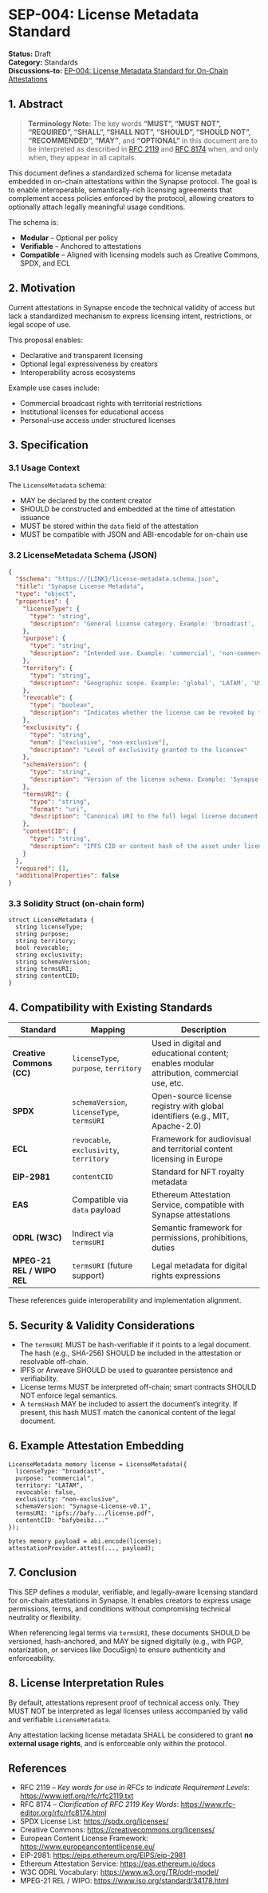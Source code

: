 # SEP-004: License Metadata Standard

**Status:** Draft  
**Category:** Standards  
**Discussions-to:** [EP-004: License Metadata Standard for On-Chain Attestations](https://github.com/orgs/Synaps3Protocol/discussions/7)


## 1. Abstract

> **Terminology Note:** The key words **“MUST”, “MUST NOT”, “REQUIRED”, “SHALL”, “SHALL NOT”, “SHOULD”, “SHOULD NOT”, “RECOMMENDED”, “MAY”**, and **“OPTIONAL”** in this document are to be interpreted as described in [RFC 2119](https://www.ietf.org/rfc/rfc2119.txt) and [RFC 8174](https://www.rfc-editor.org/rfc/rfc8174.html) when, and only when, they appear in all capitals.

This document defines a standardized schema for license metadata embedded in on-chain attestations within the Synapse protocol. The goal is to enable interoperable, semantically-rich licensing agreements that complement access policies enforced by the protocol, allowing creators to optionally attach legally meaningful usage conditions.

The schema is:
- **Modular** – Optional per policy
- **Verifiable** – Anchored to attestations
- **Compatible** – Aligned with licensing models such as Creative Commons, SPDX, and ECL


## 2. Motivation

Current attestations in Synapse encode the technical validity of access but lack a standardized mechanism to express licensing intent, restrictions, or legal scope of use.

This proposal enables:
- Declarative and transparent licensing
- Optional legal expressiveness by creators
- Interoperability across ecosystems

Example use cases include:
- Commercial broadcast rights with territorial restrictions
- Institutional licenses for educational access
- Personal-use access under structured licenses


## 3. Specification

### 3.1 Usage Context

The `LicenseMetadata` schema:
- MAY be declared by the content creator
- SHOULD be constructed and embedded at the time of attestation issuance
- MUST be stored within the `data` field of the attestation
- MUST be compatible with JSON and ABI-encodable for on-chain use

### 3.2 LicenseMetadata Schema (JSON)

```json
{
  "$schema": "https://{LINK}/license-metadata.schema.json",
  "title": "Synapse License Metadata",
  "type": "object",
  "properties": {
    "licenseType": {
      "type": "string",
      "description": "General license category. Example: 'broadcast', 'retail', 'educational'"
    },
    "purpose": {
      "type": "string",
      "description": "Intended use. Example: 'commercial', 'non-commercial', 'personal', 'archival'"
    },
    "territory": {
      "type": "string",
      "description": "Geographic scope. Example: 'global', 'LATAM', 'US-only'"
    },
    "revocable": {
      "type": "boolean",
      "description": "Indicates whether the license can be revoked by the issuer"
    },
    "exclusivity": {
      "type": "string",
      "enum": ["exclusive", "non-exclusive"],
      "description": "Level of exclusivity granted to the licensee"
    },
    "schemaVersion": {
      "type": "string",
      "description": "Version of the license schema. Example: 'Synapse-License-v0.1'"
    },
    "termsURI": {
      "type": "string",
      "format": "uri",
      "description": "Canonical URI to the full legal license document (e.g., IPFS, Arweave, HTTPS)"
    },
    "contentCID": {
      "type": "string",
      "description": "IPFS CID or content hash of the asset under license"
    }
  },
  "required": [],
  "additionalProperties": false
}
```


### 3.3 Solidity Struct (on-chain form)

```solidity
struct LicenseMetadata {
  string licenseType;
  string purpose;
  string territory;
  bool revocable;
  string exclusivity;
  string schemaVersion;
  string termsURI;
  string contentCID;
}
```

## 4. Compatibility with Existing Standards

| Standard | Mapping | Description |
|----------|---------|-------------|
| **Creative Commons (CC)** | `licenseType`, `purpose`, `territory` | Used in digital and educational content; enables modular attribution, commercial use, etc. |
| **SPDX** | `schemaVersion`, `licenseType`, `termsURI` | Open-source license registry with global identifiers (e.g., MIT, Apache-2.0) |
| **ECL** | `revocable`, `exclusivity`, `territory` | Framework for audiovisual and territorial content licensing in Europe |
| **EIP-2981** | `contentCID` | Standard for NFT royalty metadata |
| **EAS** | Compatible via `data` payload | Ethereum Attestation Service, compatible with Synapse attestations |
| **ODRL (W3C)** | Indirect via `termsURI` | Semantic framework for permissions, prohibitions, duties |
| **MPEG-21 REL / WIPO REL** | `termsURI` (future support) | Legal metadata for digital rights expressions |

These references guide interoperability and implementation alignment.


## 5. Security & Validity Considerations

- The `termsURI` MUST be hash-verifiable if it points to a legal document. The hash (e.g., SHA-256) SHOULD be included in the attestation or resolvable off-chain.
- IPFS or Arweave SHOULD be used to guarantee persistence and verifiability.
- License terms MUST be interpreted off-chain; smart contracts SHOULD NOT enforce legal semantics.
- A `termsHash` MAY be included to assert the document’s integrity. If present, this hash MUST match the canonical content of the legal document.


## 6. Example Attestation Embedding

```solidity
LicenseMetadata memory license = LicenseMetadata({
  licenseType: "broadcast",
  purpose: "commercial",
  territory: "LATAM",
  revocable: false,
  exclusivity: "non-exclusive",
  schemaVersion: "Synapse-License-v0.1",
  termsURI: "ipfs://bafy.../license.pdf",
  contentCID: "bafybeibz..."
});

bytes memory payload = abi.encode(license);
attestationProvider.attest(..., payload);
```


## 7. Conclusion

This SEP defines a modular, verifiable, and legally-aware licensing standard for on-chain attestations in Synapse. It enables creators to express usage permissions, terms, and conditions without compromising technical neutrality or flexibility.

When referencing legal terms via `termsURI`, these documents SHOULD be versioned, hash-anchored, and MAY be signed digitally (e.g., with PGP, notarization, or services like DocuSign) to ensure authenticity and enforceability.


## 8. License Interpretation Rules

By default, attestations represent proof of technical access only. They MUST NOT be interpreted as legal licenses unless accompanied by valid and verifiable `LicenseMetadata`.

Any attestation lacking license metadata SHALL be considered to grant **no external usage rights**, and is enforceable only within the protocol.

## References

- RFC 2119 – *Key words for use in RFCs to Indicate Requirement Levels*: https://www.ietf.org/rfc/rfc2119.txt  
- RFC 8174 – *Clarification of RFC 2119 Key Words*: https://www.rfc-editor.org/rfc/rfc8174.html  
- SPDX License List: https://spdx.org/licenses/  
- Creative Commons: https://creativecommons.org/licenses/  
- European Content License Framework: https://www.europeancontentlicense.eu/  
- EIP-2981: https://eips.ethereum.org/EIPS/eip-2981  
- Ethereum Attestation Service: https://eas.ethereum.io/docs  
- W3C ODRL Vocabulary: https://www.w3.org/TR/odrl-model/  
- MPEG-21 REL / WIPO: https://www.iso.org/standard/34178.html


